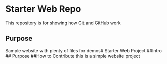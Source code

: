 # Starter Web Repo

This repository is for showing how Git and GitHub work

## Purpose

Sample website with plenty of files for demos# Starter Web Project ##Intro ## Purpose ##How to Contribute
this is a simple website project 
